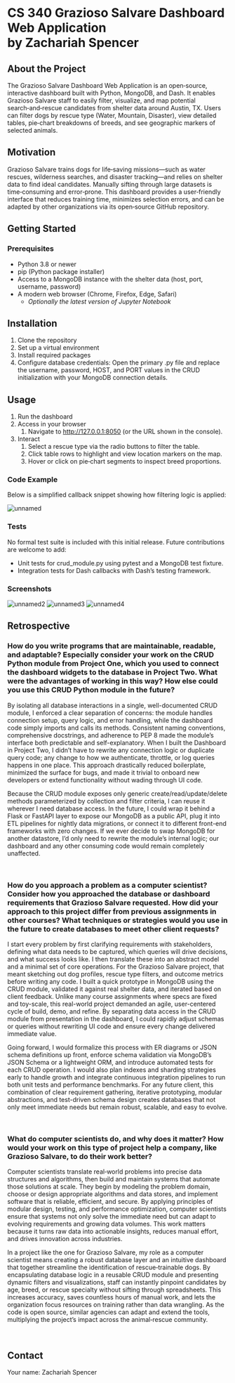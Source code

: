 # CS 340 Grazioso Salvare Dashboard Web Application <br> by Zachariah Spencer

## About the Project
The Grazioso Salvare Dashboard Web Application is an open‑source, interactive dashboard built with Python, MongoDB, and Dash. It enables Grazioso Salvare staff to easily filter, visualize, and map potential search‑and‑rescue candidates from shelter data around Austin, TX. Users can filter dogs by rescue type (Water, Mountain, Disaster), view detailed tables, pie‑chart breakdowns of breeds, and see geographic markers of selected animals.

## Motivation
Grazioso Salvare trains dogs for life‑saving missions—such as water rescues, wilderness searches, and disaster tracking—and relies on shelter data to find ideal candidates. Manually sifting through large datasets is time‑consuming and error‑prone. This dashboard provides a user‑friendly interface that reduces training time, minimizes selection errors, and can be adapted by other organizations via its open‑source GitHub repository.

## Getting Started
### Prerequisites <br>
* Python 3.8 or newer <br>
* pip (Python package installer) <br>
* Access to a MongoDB instance with the shelter data (host, port, username, password) <br>
* A modern web browser (Chrome, Firefox, Edge, Safari) <br>
  * <i>Optionally the latest version of Jupyter Notebook</i>

## Installation
1. Clone the repository
2. Set up a virtual environment
3. Install required packages
4. Configure database credentials: Open the primary .py file and replace the username, password, HOST, and PORT values in the CRUD initialization with your MongoDB connection details.

## Usage
1. Run the dashboard
2. Access in your browser
    1. Navigate to http://127.0.0.1:8050 (or the URL shown in the console).
3. Interact
    1. Select a rescue type via the radio buttons to filter the table.
    2. Click table rows to highlight and view location markers on the map.
    3. Hover or click on pie‑chart segments to inspect breed proportions.
### Code Example
Below is a simplified callback snippet showing how filtering logic is applied:  

  
![unnamed](https://github.com/user-attachments/assets/686cef2c-c885-40ce-b49c-7881aaa29d35)



### Tests
No formal test suite is included with this initial release. Future contributions are welcome to add:
* Unit tests for crud_module.py using pytest and a MongoDB test fixture.
* Integration tests for Dash callbacks with Dash’s testing framework.


### Screenshots
![unnamed2](https://github.com/user-attachments/assets/6bf837bb-ba4a-4268-ad3b-776a9599e496)
![unnamed3](https://github.com/user-attachments/assets/fbcf7e63-4b11-452a-9e52-460028f743bd)
![unnamed4](https://github.com/user-attachments/assets/2f5ee50b-079e-4241-a475-03cee849d5ec)

## Retrospective
### How do you write programs that are maintainable, readable, and adaptable? Especially consider your work on the CRUD Python module from Project One, which you used to connect the dashboard widgets to the database in Project Two. What were the advantages of working in this way? How else could you use this CRUD Python module in the future? <br>

By isolating all database interactions in a single, well-documented CRUD module, I enforced a clear separation of concerns: the module handles connection setup, query logic, and error handling, while the dashboard code simply imports and calls its methods. Consistent naming conventions, comprehensive docstrings, and adherence to PEP 8 made the module’s interface both predictable and self-explanatory. When I built the Dashboard in Project Two, I didn’t have to rewrite any connection logic or duplicate query code; any change to how we authenticate, throttle, or log queries happens in one place. This approach drastically reduced boilerplate, minimized the surface for bugs, and made it trivial to onboard new developers or extend functionality without wading through UI code.

Because the CRUD module exposes only generic create/read/update/delete methods parameterized by collection and filter criteria, I can reuse it wherever I need database access. In the future, I could wrap it behind a Flask or FastAPI layer to expose our MongoDB as a public API, plug it into ETL pipelines for nightly data migrations, or connect it to different front-end frameworks with zero changes. If we ever decide to swap MongoDB for another datastore, I’d only need to rewrite the module’s internal logic; our dashboard and any other consuming code would remain completely unaffected.

<br>

### How do you approach a problem as a computer scientist? Consider how you approached the database or dashboard requirements that Grazioso Salvare requested. How did your approach to this project differ from previous assignments in other courses? What techniques or strategies would you use in the future to create databases to meet other client requests? <br>

I start every problem by first clarifying requirements with stakeholders, defining what data needs to be captured, which queries will drive decisions, and what success looks like. I then translate these into an abstract model and a minimal set of core operations. For the Grazioso Salvare project, that meant sketching out dog profiles, rescue type filters, and outcome metrics before writing any code. I built a quick prototype in MongoDB using the CRUD module, validated it against real shelter data, and iterated based on client feedback. Unlike many course assignments where specs are fixed and toy-scale, this real-world project demanded an agile, user-centered cycle of build, demo, and refine. By separating data access in the CRUD module from presentation in the dashboard, I could rapidly adjust schemas or queries without rewriting UI code and ensure every change delivered immediate value.

Going forward, I would formalize this process with ER diagrams or JSON schema definitions up front, enforce schema validation via MongoDB’s JSON Schema or a lightweight ORM, and introduce automated tests for each CRUD operation. I would also plan indexes and sharding strategies early to handle growth and integrate continuous integration pipelines to run both unit tests and performance benchmarks. For any future client, this combination of clear requirement gathering, iterative prototyping, modular abstractions, and test-driven schema design creates databases that not only meet immediate needs but remain robust, scalable, and easy to evolve.

<br>

### What do computer scientists do, and why does it matter? How would your work on this type of project help a company, like Grazioso Salvare, to do their work better? <br>

Computer scientists translate real‐world problems into precise data structures and algorithms, then build and maintain systems that automate those solutions at scale. They begin by modeling the problem domain, choose or design appropriate algorithms and data stores, and implement software that is reliable, efficient, and secure. By applying principles of modular design, testing, and performance optimization, computer scientists ensure that systems not only solve the immediate need but can adapt to evolving requirements and growing data volumes. This work matters because it turns raw data into actionable insights, reduces manual effort, and drives innovation across industries.

In a project like the one for Grazioso Salvare, my role as a computer scientist means creating a robust database layer and an intuitive dashboard that together streamline the identification of rescue‐trainable dogs. By encapsulating database logic in a reusable CRUD module and presenting dynamic filters and visualizations, staff can instantly pinpoint candidates by age, breed, or rescue specialty without sifting through spreadsheets. This increases accuracy, saves countless hours of manual work, and lets the organization focus resources on training rather than data wrangling. As the code is open source, similar agencies can adapt and extend the tools, multiplying the project’s impact across the animal‐rescue community.

<br>

## Contact
Your name: Zachariah Spencer
